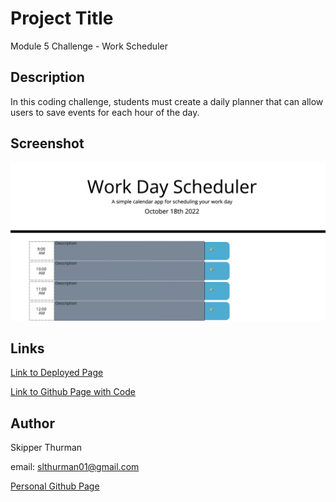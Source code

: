 # Project Title

Module 5 Challenge - Work Scheduler

## Description

In this coding challenge, students must create a daily planner that can allow users to save events for each hour of the day.

## Screenshot

<img src="images/screenshot.png">

## Links

<a href="https://skip-thurm.github.io/work-scheduler/">Link to Deployed Page</a>

<a href="https://github.com/skip-thurm/work-scheduler">Link to Github Page with Code</a>

## Author

Skipper Thurman

email: slthurman01@gmail.com

<a href="https://github.com/skip-thurm">Personal Github Page</a>